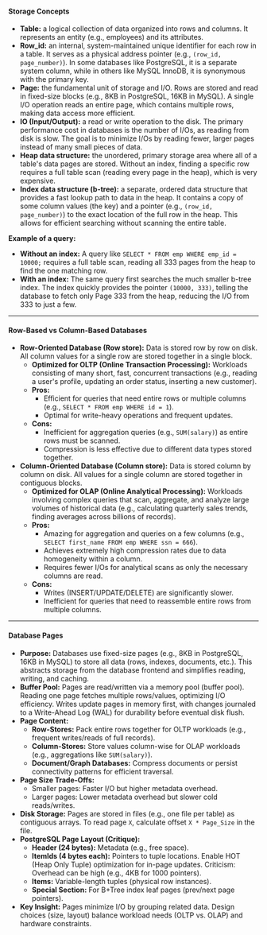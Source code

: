 
#### **Storage Concepts**
- **Table:** a logical collection of data organized into rows and columns. It represents an entity (e.g., employees) and its attributes.
- **Row_id:** an internal, system-maintained unique identifier for each row in a table. It serves as a physical address pointer (e.g., `(row_id, page_number)`). In some databases like PostgreSQL, it is a separate system column, while in others like MySQL InnoDB, it is synonymous with the primary key.
- **Page:** the fundamental unit of storage and I/O. Rows are stored and read in fixed-size blocks (e.g., 8KB in PostgreSQL, 16KB in MySQL). A single I/O operation reads an entire page, which contains multiple rows, making data access more efficient.
- **IO (Input/Output):** a read or write operation to the disk. The primary performance cost in databases is the number of I/Os, as reading from disk is slow. The goal is to minimize I/Os by reading fewer, larger pages instead of many small pieces of data.
- **Heap data structure:** the unordered, primary storage area where all of a table's data pages are stored. Without an index, finding a specific row requires a full table scan (reading every page in the heap), which is very expensive.
- **Index data structure (b-tree):** a separate, ordered data structure that provides a fast lookup path to data in the heap. It contains a copy of some column values (the key) and a pointer (e.g., `(row_id, page_number)`) to the exact location of the full row in the heap. This allows for efficient searching without scanning the entire table.

**Example of a query:** 
- **Without an index:** A query like `SELECT * FROM emp WHERE emp_id = 10000;` requires a full table scan, reading all 333 pages from the heap to find the one matching row.
- **With an index:** The same query first searches the much smaller b-tree index. The index quickly provides the pointer `(10000, 333)`, telling the database to fetch only Page 333 from the heap, reducing the I/O from 333 to just a few.

<hr class="hr-light" />

#### **Row-Based vs Column-Based Databases**  
- **Row-Oriented Database (Row store):** Data is stored row by row on disk. All column values for a single row are stored together in a single block.  
  - **Optimized for OLTP (Online Transaction Processing):** Workloads consisting of many short, fast, concurrent transactions (e.g., reading a user's profile, updating an order status, inserting a new customer).  
  - **Pros:**  
    - Efficient for queries that need entire rows or multiple columns (e.g., `SELECT * FROM emp WHERE id = 1`).  
    - Optimal for write-heavy operations and frequent updates.  
  - **Cons:**  
    - Inefficient for aggregation queries (e.g., `SUM(salary)`) as entire rows must be scanned.  
    - Compression is less effective due to different data types stored together.  
- **Column-Oriented Database (Column store):** Data is stored column by column on disk. All values for a single column are stored together in contiguous blocks.  
  - **Optimized for OLAP (Online Analytical Processing):** Workloads involving complex queries that scan, aggregate, and analyze large volumes of historical data (e.g., calculating quarterly sales trends, finding averages across billions of records).  
  - **Pros:**  
    - Amazing for aggregation and queries on a few columns (e.g., `SELECT first_name FROM emp WHERE ssn = 666`).  
    - Achieves extremely high compression rates due to data homogeneity within a column.  
    - Requires fewer I/Os for analytical scans as only the necessary columns are read.  
  - **Cons:**  
    - Writes (INSERT/UPDATE/DELETE) are significantly slower.  
    - Inefficient for queries that need to reassemble entire rows from multiple columns.

<hr class="hr-light" />

#### **Database Pages**
- **Purpose:** Databases use fixed-size pages (e.g., 8KB in PostgreSQL, 16KB in MySQL) to store all data (rows, indexes, documents, etc.). This abstracts storage from the database frontend and simplifies reading, writing, and caching.
- **Buffer Pool:** Pages are read/written via a memory pool (buffer pool). Reading one page fetches multiple rows/values, optimizing I/O efficiency. Writes update pages in memory first, with changes journaled to a Write-Ahead Log (WAL) for durability before eventual disk flush.
- **Page Content:**
    - **Row-Stores:** Pack entire rows together for OLTP workloads (e.g., frequent writes/reads of full records).
    - **Column-Stores:** Store values column-wise for OLAP workloads (e.g., aggregations like `SUM(salary)`).
    - **Document/Graph Databases:** Compress documents or persist connectivity patterns for efficient traversal.
- **Page Size Trade-Offs:**
    - Smaller pages: Faster I/O but higher metadata overhead.
    - Larger pages: Lower metadata overhead but slower cold reads/writes.
- **Disk Storage:** Pages are stored in files (e.g., one file per table) as contiguous arrays. To read page `X`, calculate offset `X * Page_Size` in the file.
- **PostgreSQL Page Layout (Critique):**
    - **Header (24 bytes):** Metadata (e.g., free space).
    - **ItemIds (4 bytes each):** Pointers to tuple locations. Enable HOT (Heap Only Tuple) optimization for in-page updates. Criticism: Overhead can be high (e.g., 4KB for 1000 pointers).
    - **Items:** Variable-length tuples (physical row instances).
    - **Special Section:** For B+Tree index leaf pages (prev/next page pointers).
- **Key Insight:** Pages minimize I/O by grouping related data. Design choices (size, layout) balance workload needs (OLTP vs. OLAP) and hardware constraints.